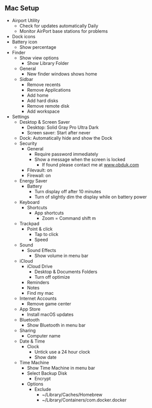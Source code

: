 Mac Setup
---------

* Airport Utility
  * Check for updates automatically Daily
  * Monitor AirPort base stations for problems
* Dock icons
* Battery icon
  * Show percentage
* Finder
  * Show view options
    * Show Library Folder
  * General
    * New finder windows shows home
  * Sidbar
    * Remove recents
    * Remove Applications
    * Add home
    * Add hard disks
    * Remove remote disk
    * Add workspace
* Settings
  * Desktop & Screen Saver
    * Desktop: Solid Gray Pro Ultra Dark
    * Screen saver: Start after never
  * Dock: Automatically hide and show the Dock
  * Security
    * General
      * Require password immediately
      * Show a message when the screen is locked
        * If found please contact me at www.obduk.com
    * Filevault: on
    * Firewall: on
  * Energy Saver
    * Battery
      * Turn display off after 10 minutes
      * Turn of slightly dim the display while on battery power
  * Keyboard
    * Shortcuts
      * App shortcuts
        * Zoom = Command shift m
  * Trackpad
    * Point & click
      * Tap to click
      * Speed
  * Sound
    * Sound Effects
      * Show volume in menu bar
  * iCloud
    * iCloud Drive
      * Desktop & Documents Folders
      * Turn off optimize
    * Reminders
    * Notes
    * Find my mac
  * Internet Accounts
    * Remove game center
  * App Store
    * Install macOS updates
  * Bluetooth
    * Show Bluetooth in menu bar
  * Sharing
    * Computer name
  * Date & Time
    * Clock
      * Untick use a 24 hour clock
      * Show date
  * Time Machine
    * Show Time Machine in menu bar
    * Select Backup Disk
      * Encrypt
    * Options
      * Exclude
        * ~/Library/Caches/Homebrew
        * ~/Library/Containers/com.docker.docker
